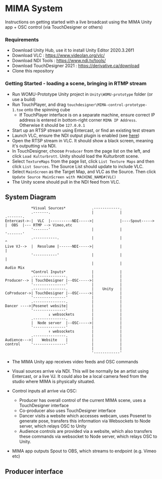 # MIMA System
Instructions on getting started with a live broadcast using the MIMA Unity app + OSC control (via TouchDesigner or others)


### Requirements
- Download Unity Hub, use it to install Unity Editor 2020.3.26f1
- Download VLC : https://www.videolan.org/vlc/
- Download NDI Tools : https://www.ndi.tv/tools/
- Download TouchDesigner 2021 : https://derivative.ca/download
- Clone this repository

### Getting Started - loading a scene, bringing in RTMP stream
- Run WOMU-Prototype Unity project in `Unity\WOMU-prototype` folder (or use a build)
- Run TouchPlayer, and drag `touchdesigner\MIMA-control-prototype-1.toe` onto the spinning cube
    - If TouchPlayer interface is on a separate machine, ensure correct IP address is entered in bottom-right corner `MIMA IP Address`. Otherwise it should be `127.0.0.1`
- Start up an RTSP stream using Entercast, or find an existing test stream
- Launch VLC, ensure the NDI output plugin is enabled (see [here](https://help.ptzoptics.com/support/solutions/articles/13000072212-how-to-turn-an-rtsp-feed-into-an-ndi-source-using-vlc))
- Open the RTSP stream in VLC. It should show a black screen, meaning it's outputting via NDI. 
- In TouchDesigner, choose `Producer` from the page list on the left, and click `Load Kulturbrott`. Unity should load the Kulturbrott scene.
- Select `TextureMaps` from the page list, click `List Texture Maps` and then click `List Sources`. The Source List should update to include VLC. 
- Select `MainScreen` as the Target Map, and VLC as the Source. Then click `Update Source MainScreen with MACHINE_NAME#(VLC)`
- The Unity scene should pull in the NDI feed from VLC.


## System Diagram

                *Visual Sources*            .------------.
                .-------.                   |            |                .-------.
    Entercast->-|  VLC  |----------NDI----->|            |----Spout-----> |  OBS  |--- RTMP --> Vimeo,etc
                '-------'                   |            |                '-------'
                .-----------.               |            |                    ^
    Live VJ-->  |  Resolume |------NDI----->|            |                    |
                '-----------'               |            |                    |
                                            |            |                 Audio Mix
                *Control Inputs*            |            |
                .---------------.           |            |
    Producer--> | TouchDesigner |--OSC----->|            |
                '---------------'           |            |
                .---------------.           |    Unity   |
    CoProducer->| TouchDesigner |--OSC----->|            |
                '---------------'           |            |
                .---------------.           |            |
    Dancer ---->|Posenet website|           |            |
                '---------------'           |            |
                        ↓ websockets        |            |
                .---------------.           |            |
                |  Node server  |--OSC----->|            |
                '---------------'           |            |
                        ↑ websockets        |            |
                .---------------.           |            |
    Audience--->|    Website    |           |            |
    control     '---------------'           |            |                                            
                                            |            |
                                            '------------'

- The MIMA Unity app receives video feeds and OSC commands

- Visual sources arrive via NDI. This will be normally be an artist using Entercast, or a live VJ. It could also be a local camera feed from the studio where MIMA is physically situated.

- Control inputs all arrive via OSC:
    - Producer has overall control of the current MIMA scene, uses a TouchDesigner interface
    - Co-producer also uses TouchDesigner interface
    - Dancer visits a website which accesses webcam, uses Posenet to generate pose, transfers this information via Websockets to Node server, which relays OSC to Unity
    - Audience controls are provided via a website, which also transfers these commands via websocket to Node server, which relays OSC to Unity.

- MIMA app outputs Spout to OBS, which streams to endpoint (e.g. Vimeo etc)

## Producer interface

